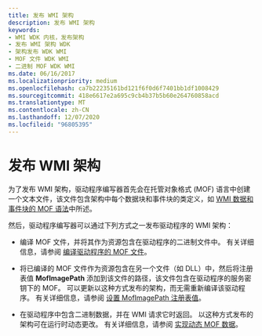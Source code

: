 ```yaml
---
title: 发布 WMI 架构
description: 发布 WMI 架构
keywords:
- WMI WDK 内核，发布架构
- 发布 WMI 架构 WDK
- 架构发布 WDK WMI
- MOF 文件 WDK WMI
- 二进制 MOF WDK WMI
ms.date: 06/16/2017
ms.localizationpriority: medium
ms.openlocfilehash: ca7b22235161bd121f6f0d6f7401bb1df1008429
ms.sourcegitcommit: 418e6617e2a695c9cb4b37b5b60e264760858acd
ms.translationtype: MT
ms.contentlocale: zh-CN
ms.lasthandoff: 12/07/2020
ms.locfileid: "96805395"
---
```

# <a name="publishing-a-wmi-schema"></a>发布 WMI 架构





为了发布 WMI 架构，驱动程序编写器首先会在托管对象格式 (MOF) 语言中创建一个文本文件，该文件包含架构中每个数据块和事件块的类定义，如 [WMI 数据和事件块的 MOF 语法](mof-syntax-for-wmi-data-and-event-blocks.md)中所述。

然后，驱动程序编写器可以通过下列方式之一发布驱动程序的 WMI 架构：

-   编译 MOF 文件，并将其作为资源包含在驱动程序的二进制文件中。 有关详细信息，请参阅 [编译驱动程序的 MOF 文件](compiling-a-driver-s-mof-file.md)。

-   将已编译的 MOF 文件作为资源包含在另一个文件（如 DLL）中，然后将注册表值 **MofImagePath** 添加到该文件的路径，该文件包含在驱动程序的服务密钥下的 MOF。 可以更新以这种方式发布的架构，而无需重新编译该驱动程序。 有关详细信息，请参阅 [设置 MofImagePath 注册表值](setting-the-mofimagepath-registry-value.md)。

-   在驱动程序中包含二进制数据，并在 WMI 请求它时返回。 以这种方式发布的架构可在运行时动态更改。 有关详细信息，请参阅 [实现动态 MOF 数据](implementing-dynamic-mof-data.md)。

 

 




